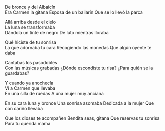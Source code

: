 De bronce y del Albaicín        
Era Carmen la gitana
Esposa de un bailarín
Que se lo llevó la parca

Allá arriba desde el cielo                                                                                                            
La luna se transformaba       
Dándola un tinte de negro
De luto mientras lloraba

Qué hiciste de tu sonrisa             
La que adornaba tu cara 
Recogiendo las monedas
Que algún oyente te daba 

Cantabas los pasodobles                                      
Con las músicas grabadas
¿Dónde escondiste tu risa?
¿Para quién se la guardabas?

Y cuando ya anochecía                               
Vi a Carmen que llevaba            
En una silla de ruedas 
A una mujer muy anciana

En su cara luna y bronce
Una sonrisa asomaba
Dedicada a la mujer
Que con cariño llevaba

Que los dioses te acompañen 
Bendita seas, gitana
Que reservas tu sonrisa                                
Para tu querida mama